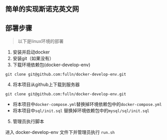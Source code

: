 ## 简单的实现斯诺克英文网

## 部署步骤

> 以下是linux环境的部署

1. 安装并启动docker
2. 安装git（如果没有）
3. 下载环境依赖包(docker-develop-env)
```shell script
git clone git@github.com:fulln/docker-develop-env.git
```
4. 将本项目从github上下载到服务器

```shell script
git clone git@github.com:fulln/docker-develop-env.git
```

- 将本项目中`docker-compose.yml`替换掉环境依赖包中的`docker-compose.yml`
- 将本项目中`sql/init.sql` 替换掉环境依赖包中的`mysql/sql/init.sql`

5. 管理员执行脚本 
 
进入 docker-develop-env 文件下并管理员执行 `run.sh`